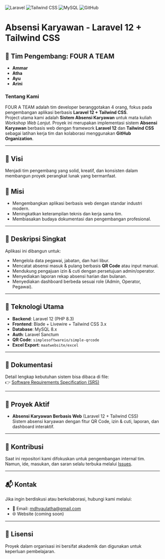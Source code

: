 


![Laravel](https://img.shields.io/badge/Laravel-12-red?logo=laravel)
![Tailwind CSS](https://img.shields.io/badge/TailwindCSS-3-blue?logo=tailwindcss)
![MySQL](https://img.shields.io/badge/MySQL-8.0-orange?logo=mysql)
![GitHub](https://img.shields.io/badge/GitHub-Org-green?logo=github)



# Absensi Karyawan - Laravel 12 + Tailwind CSS

## 👥 Tim Pengembang: FOUR A TEAM
- **Ammar**  
- **Atha**  
- **Ayu**  
- **Arini**

### Tentang Kami 
FOUR A TEAM adalah tim developer beranggotakan 4 orang, fokus pada pengembangan aplikasi berbasis **Laravel 12 + Tailwind CSS**.  
Project utama kami adalah **Sistem Absensi Karyawan** untuk mata kuliah *Workshop Web Lanjut*. 
Proyek ini merupakan implementasi sistem **Absensi Karyawan** berbasis web dengan framework **Laravel 12** dan **Tailwind CSS** sebagai latihan kerja tim dan kolaborasi menggunakan **GitHub Organization**.

---

## 🎯 Visi
Menjadi tim pengembang yang solid, kreatif, dan konsisten dalam membangun proyek perangkat lunak yang bermanfaat.

## 🚀 Misi
- Mengembangkan aplikasi berbasis web dengan standar industri modern.  
- Meningkatkan keterampilan teknis dan kerja sama tim.  
- Membiasakan budaya dokumentasi dan pengembangan profesional.  

---

## 📌 Deskripsi Singkat
Aplikasi ini dibangun untuk:
- Mengelola data pegawai, jabatan, dan hari libur.  
- Mencatat absensi masuk & pulang berbasis **QR Code** atau input manual.  
- Mendukung pengajuan izin & cuti dengan persetujuan admin/operator.  
- Menyediakan laporan rekap absensi harian dan bulanan.  
- Menyediakan dashboard berbeda sesuai role (Admin, Operator, Pegawai).

---

## 🚀 Teknologi Utama
- **Backend**: Laravel 12 (PHP 8.3)  
- **Frontend**: Blade + Livewire + Tailwind CSS 3.x  
- **Database**: MySQL 8.x  
- **Auth**: Laravel Sanctum  
- **QR Code**: `simplesoftwareio/simple-qrcode`  
- **Excel Export**: `maatwebsite/excel`  

---

## 📄 Dokumentasi
Detail lengkap kebutuhan sistem bisa dibaca di file:  
👉 [Software Requirements Specification (SRS)](./SRS.md)

---


## 📂 Proyek Aktif
- **Absensi Karyawan Berbasis Web** (Laravel 12 + Tailwind CSS)  
  Sistem absensi karyawan dengan fitur QR Code, izin & cuti, laporan, dan dashboard interaktif.  

---

## 🤝 Kontribusi
Saat ini repositori kami difokuskan untuk pengembangan internal tim.  
Namun, ide, masukan, dan saran selalu terbuka melalui [Issues](../../issues).  

---

## 📬 Kontak
Jika ingin berdiskusi atau berkolaborasi, hubungi kami melalui:  
- 📧 Email: mdhyaulatha@gmail.com
- 🌐 Website (coming soon)  

---

## 📜 Lisensi
Proyek dalam organisasi ini bersifat akademik dan digunakan untuk keperluan pembelajaran.  
